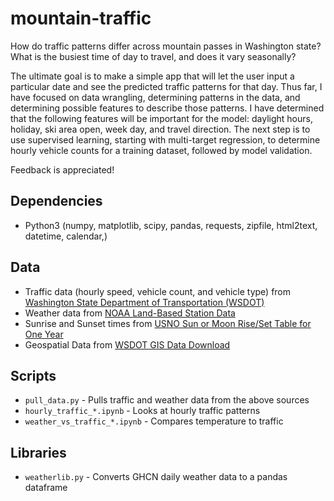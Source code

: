 # mountain-traffic
How do traffic patterns differ across mountain passes in Washington state?
What is the busiest time of day to travel, and does it vary seasonally?

The ultimate goal is to make a simple app that will let the user input
a particular date and see the predicted traffic patterns for that day. 
Thus far, I have focused on data wrangling, determining patterns in the data, 
and determining possible features to describe those patterns. I have determined 
that the following features will be important for the model: daylight hours, 
holiday, ski area open, week day, and travel direction. The next step is to use 
supervised learning, starting with multi-target regression, to determine hourly 
vehicle counts for a training dataset, followed by model validation.

Feedback is appreciated!

## Dependencies
- Python3 (numpy, matplotlib, scipy, pandas, requests, zipfile, html2text, datetime, calendar,)

## Data
- Traffic data (hourly speed, vehicle count, and vehicle type) from [Washington State Department of Transportation (WSDOT)](http://www.wsdot.wa.gov/data/tools/geoportal/?config=traffic)
- Weather data from [NOAA Land-Based Station Data](https://www.ncdc.noaa.gov/data-access/land-based-station-data) 
- Sunrise and Sunset times from [USNO Sun or Moon Rise/Set Table for One Year](http://aa.usno.navy.mil/data/docs/RS_OneYear.php#forma)
- Geospatial Data from [WSDOT GIS Data Download](http://www.wsdot.wa.gov/mapsdata/geodatacatalog/)

## Scripts
- `pull_data.py` - Pulls traffic and weather data from the above sources
- `hourly_traffic_*.ipynb` - Looks at hourly traffic patterns
- `weather_vs_traffic_*.ipynb` - Compares temperature to traffic

## Libraries
- `weatherlib.py` - Converts GHCN daily weather data to a pandas dataframe 
